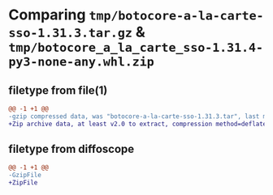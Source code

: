 # Comparing `tmp/botocore-a-la-carte-sso-1.31.3.tar.gz` & `tmp/botocore_a_la_carte_sso-1.31.4-py3-none-any.whl.zip`

## filetype from file(1)

```diff
@@ -1 +1 @@
-gzip compressed data, was "botocore-a-la-carte-sso-1.31.3.tar", last modified: Fri Jul 14 01:46:37 2023, max compression
+Zip archive data, at least v2.0 to extract, compression method=deflate
```

## filetype from diffoscope

```diff
@@ -1 +1 @@
-GzipFile
+ZipFile
```

